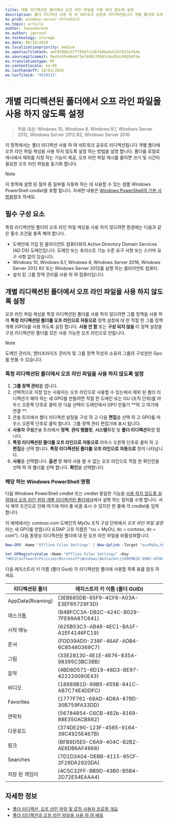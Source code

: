 ```yaml
---
title: 개별 리디렉션된 폴더에서 오프 라인 파일을 사용 하지 않도록 설정
description: 폴더 리디렉션 사용 하 여 네트워크 공유로 리디렉션됩니다 개별 폴더에 오프 라인 파일 캐싱을 사용 하지 않도록 설정 하는 방법.
ms.prod: windows-server-threshold
ms.topic: article
author: JasonGerend
ms.author: jgerend
ms.technology: storage
ms.date: 09/10/2018
ms.localizationpriority: medium
ms.openlocfilehash: adc93906cb7ff958fc1db7b00abdc557623e764e
ms.sourcegitcommit: 9ed4c9fe04ebf3ef488170503c9a354c992b6fde
ms.translationtype: MT
ms.contentlocale: ko-KR
ms.lasthandoff: 10/03/2018
ms.locfileid: "4339311"
---
```

# 개별 리디렉션된 폴더에서 오프 라인 파일을 사용 하지 않도록 설정

>적용 대상: Windows 10, Windows 8, Windows 8.1, Windows Server 2012, Windows Server 2012 R2, Windows Server 2016

이 항목에서는 폴더 리디렉션 사용 하 여 네트워크 공유로 리디렉션됩니다 개별 폴더에 오프 라인 파일 캐싱을 사용 하지 않도록 설정 하는 방법을 설명 합니다. 폴더를 로컬로 캐시에서 제외를 지정 하는 기능이 제공, 오프 라인 파일 캐시를 줄이면 크기 및 시간이 필요한 오프 라인 파일을 동기화 합니다.

>[!NOTE]
>이 항목에 설명 된 절차 중 일부를 자동화 하는 데 사용할 수 있는 샘플 Windows PowerShell cmdlet을 포함 됩니다. 자세한 내용은 [Windows PowerShell의 기본 사항을](https://docs.microsoft.com/powershell/scripting/getting-started/fundamental/windows-powershell-basics?view=powershell-6)참조 하세요.

## 필수 구성 요소

특정 리디렉션된 폴더의 오프 라인 파일 캐싱을 사용 하지 않으려면 환경에는 다음과 같은 필수 조건을 충족 해야 합니다.

- 도메인에 가입 된 클라이언트 컴퓨터와의 Active Directory Domain Services (AD DS) 도메인입니다. 도메인 또는 포리스트 기능 수준 요구 사항 또는 스키마 요구 사항 없이 있습니다.
- Windows 10, Windows 8.1, Windows 8, Windows Server 2016, Windows Server 2012 R2 또는 Windows Server 2012를 실행 하는 클라이언트 컴퓨터.
- 설치 된 그룹 정책 관리를 사용 하 여 컴퓨터입니다.

## 개별 리디렉션된 폴더에서 오프 라인 파일을 사용 하지 않도록 설정

오프 라인 파일 캐싱을 특정 리디렉션된 폴더를 사용 하지 않으려면 그룹 정책을 사용 하 여 **특정 리디렉션된 폴더를 오프 라인으로 자동으로** 정책 설정에 대 한 적절 한 그룹 정책 개체 (GPO)를 사용 하도록 설정 합니다. **사용 안 함** 또는 **구성 되지 않음** 이 정책 설정을 구성 리디렉션된 폴더를 모든 사용 가능한 오프 라인으로 만듭니다.

>[!NOTE]
>도메인 관리자, 엔터프라이즈 관리자 및 그룹 정책 작성자 소유자 그룹의 구성원만 Gpo를 만들 수 있습니다.

### 특정 리디렉션된 폴더에서 오프 라인 파일을 사용 하지 않도록 설정

1. **그룹 정책 관리**를 엽니다.
2. 선택적으로 지정 있는 사용자는 오프 라인으로 사용할 수 있는에서 제외 된 폴더 리디렉션가 해야 하는 새 GPO를 만들려면 적절 한 도메인 또는 OU (조직 단위)를 마우스 오른쪽 단추로 클릭 한 다음 선택이 도메인에서 GPO 만들기 **하 고 여기에 연결 **.
3. 콘솔 트리에서 폴더 리디렉션 설정을 구성 하 고 다음 **편집**을 선택 하 고 GPO를 마우스 오른쪽 단추로 클릭 합니다. 그룹 정책 관리 편집기에 표시 됩니다.
4. **사용자 구성**콘솔 트리에서 **정책**, **관리 템플릿**, **시스템**확장 및 **폴더 리디렉션**확장 합니다.
5. **특정 리디렉션된 폴더를 오프 라인으로 자동으로** 마우스 오른쪽 단추로 클릭 하 고 **편집**을 선택 합니다. **특정 리디렉션된 폴더를 오프 라인으로 자동으로** 창이 나타납니다.
6. **사용**을 선택합니다. **옵션** 창 해야 사용 될 수 없는 오프 라인으로 적절 한 확인란을 선택 하 여 폴더를 선택 합니다. **확인**을 선택합니다.

### 해당 하는 Windows PowerShell 명령

다음 Windows PowerShell cmdlet 또는 cmdlet 동일한 기능을 [사용 하지 않도록 설정에서 오프 라인 파일 개별 리디렉션된 폴더에서](#disabling-offline-files-on-individual-redirected-folders)에서 설명 하는 절차를 수행 합니다. 서식 제약 조건으로 인해 여기에 여러 줄 바꿈 표시 수 있지만 한 줄에 각 cmdlet을 입력 합니다.

이 예제에서는 *contoso.com* 도메인의 *MyOu* 조직 구성 단위에서 *오프 라인 파일 설정* 라는 새 GPO를 만듭니다 (LDAP 고유 이름은 "ou = MyOU, dc = contoso, dc = com"). 다음 동영상 리디렉션된 폴더에 대 한 오프 라인 파일을 비활성화합니다.

```PowerShell
New-GPO -Name "Offline Files Settings" | New-Gplink -Target "ou=MyOu,dc=contoso,dc=com" -LinkEnabled Yes

Set-GPRegistryValue –Name "Offline Files Settings" –Key
"HKCU\Software\Policies\Microsoft\Windows\NetCache\{18989B1D-99B5-455B-841C-AB7C74E4DDFC}" -ValueName DisableFRAdminPinByFolder –Type DWORD –Value 1
```

다음 레지스트리 키 이름 (폴더 Guid) 각 리디렉션된 폴더에 사용할 목록 표를 참조 하세요.

|리디렉션된 폴더|레지스트리 키 이름 (폴더 GUID)|
|---|---|
|AppData(Roaming)|{3EB685DB-65F9-4CF6-A03A-E3EF65729F3D}|
|데스크톱|{B4BFCC3A-DB2C-424C-B029-7FE99A87C641}|
|시작 메뉴|{625B53C3-AB48-4EC1-BA1F-A1EF4146FC19}|
|문서|{FDD39AD0-238F-46AF-ADB4-6C85480369C7}|
|그림|{33E28130-4E1E-4676-835A-98395C3BC3BB}|
|음악|{4BD8D571-6D19-48D3-BE97-422220080E43}|
|비디오|{18989B1D-99B5-455B-841C-AB7C74E4DDFC}|
|Favorites|{1777F761-68AD-4D8A-87BD-30B759FA33DD}|
|연락처|{56784854-C6CB-462b-8169-88E350ACB882}|
|다운로드|{374DE290-123F-4565-9164-39C4925E467B}|
|링크|{BFB9D5E0-C6A9-404C-B2B2-AE6DB6AF4968}|
|Searches|{7D1D3A04-DEBB-4115-95CF-2F29DA2920DA}|
|저장 된 게임이|{4C5C32FF-BB9D-43B0-B5B4-2D72E54EAAA4}|

## 자세한 정보

- [폴더 리디렉션, 오프 라인 파일 및 로밍 사용자 프로필 개요](folder-redirection-rup-overview.md)
- [폴더 리디렉션과 오프 라인 파일을 사용 하 여 배포](deploy-folder-redirection.md)